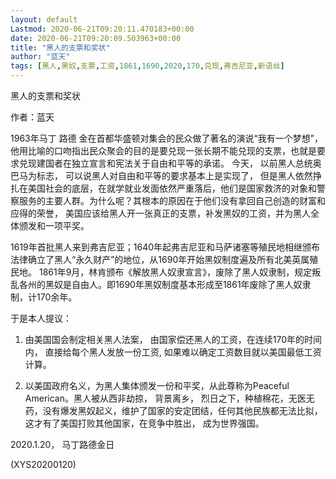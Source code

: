 ```yaml
---
layout: default
Lastmod: 2020-06-21T09:20:11.470183+00:00
date: 2020-06-21T09:20:09.503963+00:00
title: "黑人的支票和奖状"
author: "蓝天"
tags: [黑人,黑奴,支票,工资,1861,1690,2020,170,兑现,弗吉尼亚,新语丝]
---
```


黑人的支票和奖状

作者：蓝天

1963年马丁 路德 金在首都华盛顿对集会的民众做了著名的演说“我有一个梦想”，他用比喻的口吻指出民众聚会的目的是要兑现一张长期不能兑现的支票，也就是要求兑现建国者在独立宣言和宪法关于自由和平等的承诺。 今天， 以前黑人总统奥巴马为标志， 可以说黑人对自由和平等的要求基本上是实现了， 但是黑人依然挣扎在美国社会的底层，在就学就业发面依然严重落后，他们是国家救济的对象和警察服务的主要人群。为什么呢？其根本的原因在于他们没有拿回自己创造的财富和应得的荣誉， 美国应该给黑人开一张真正的支票，补发黑奴的工资，并为黑人全体颁发和一项平奖。

1619年首批黑人来到弗吉尼亚；1640年起弗吉尼亚和马萨诸塞等殖民地相继颁布法律确立了黑人“永久财产”的地位，从1690年开始黑奴制度遍及所有北美英属殖民地。 1861年9月，林肯颁布《解放黑人奴隶宣言》，废除了黑人奴隶制，规定叛乱各州的黑奴是自由人。即1690年黑奴制度基本形成至1861年废除了黑人奴隶制，计170余年。

于是本人提议：

1. 由美国国会制定相关黑人法案， 由国家偿还黑人的工资，在连续170年的时间内， 直接给每个黑人发放一份工资,   如果难以确定工资数目就以美国最低工资计算。

2. 以美国政府名义，为黑人集体颁发一份和平奖，从此尊称为Peaceful American。黑人被从西非劫掠， 背景离乡， 烈日之下，种植棉花，无医无药，没有爆发黑奴起义，维护了国家的安定团结，任何其他民族都无法比拟，这才有了美国打败其他国家，在竞争中胜出， 成为世界强国。

2020.1.20， 马丁路德金日

(XYS20200120)


